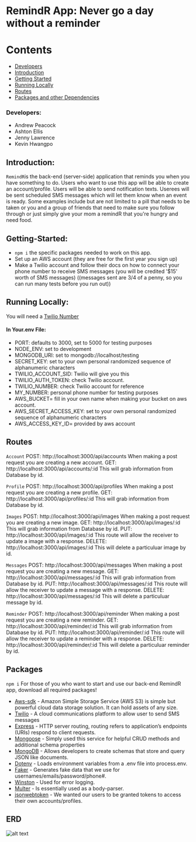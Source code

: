 
# RemindR App: Never go a day without a reminder 
# Contents
* [Developers](#developers)
* [Introduction](#introduction)
* [Getting Started](#getting-Started)
* [Running Locally ](#running-Locally)
* [Routes](#routes)
* [Packages and other Dependencies](#packages)

### Developers: 
- Andrew Peacock
- Ashton Ellis
- Jenny Lawrence
- Kevin Hwangpo

## Introduction:
```RemindR```is the back-end (server-side) application that reminds you when you have something to do. Users who want to use this app will be able to create an account/profile. Users will be able to send notification texts. Userees will be sent scheduled SMS messages which will let them know when an event is ready. Some examples include but are not limited to a pill that needs to be taken or you and a group of friends that need to make sure you follow through or just simply give your mom a remindR that you're hungry and need food. 

## Getting-Started:
- ```npm i``` the specific packages needed to work on this app.
- Set up an AWS account (they are free for the first year you sign up)
- Make a Twilio account and follow their docs on how to connect your phone number to receive SMS messages (you will be credited '$15' worth of SMS messages) ((messages sent are 3/4 of a penny, so you can run many tests before you run out))

## Running Locally:

 You will need a <a href="https://www.twilio.com/">Twilio Number</a>

#### In Your.env File:

 - PORT: defaults to 3000, set to 5000 for testing purposes
 - NODE_ENV: set to development
 - MONGODB_URI: set to mongodb://localhost/testing
 - SECRET_KEY: set to your own personal randomized sequence of alphanumeric characters
 - TWILIO_ACCOUNT_SID: Twilio will give you this
 - TWILIO_AUTH_TOKEN: check Twilio account.
 - TWILIO_NUMBER: check Twilio account for reference
 - MY_NUMBER: personal phone number for testing purposes
 - AWS_BUCKET= fill in your own name when making your bucket on aws account.
 - AWS_SECRET_ACCESS_KEY: set to your own personal randomized sequence of alphanumeric characters
 - AWS_ACCESS_KEY_ID= provided by aws account

## Routes
```Account```
POST: http://localhost:3000/api/accounts When making a post request you are creating a new account. 
GET: http://localhost:3000/api/accounts/:id This will grab information from Database by id. 

```Profile```
POST: http://localhost:3000/api/profiles When making a post request you are creating a new profile. 
GET: http://localhost:3000/api/profiles/:id This will grab information from Database by id. 

```Images```
POST: http://localhost:3000/api/images When making a post request you are creating a new image. 
GET: http://localhost:3000/api/images/:id This will grab information from Database by id. 
PUT: http://localhost:3000/api/images/:id This route will allow the receiver to update a image with a response.
DELETE: http://localhost:3000/api/images/:id This will delete a particuluar image by id. 

```Messages```
POST: http://localhost:3000/api/messages When making a post request you are creating a new message. 
GET: http://localhost:3000/api/messages/:id This will grab information from Database by id. 
PUT: http://localhost:3000/api/messages/:id This route will allow the receiver to update a message with a response.
DELETE: http://localhost:3000/api/messages/:id This will delete a particuluar message by id. 

```Reminder```
POST: http://localhost:3000/api/reminder When making a post request you are creating a new reminder. 
GET: http://localhost:3000/api/reminder/:id This will grab information from Database by id. 
PUT: http://localhost:3000/api/reminder/:id This route will allow the receiver to update a reminder with a response.
DELETE: http://localhost:3000/api/reminder/:id This will delete a particuluar reminder by id. 

## Packages
```npm i``` For those of you who want to start and use our back-end RemindR app, download all required packages!
- [Aws-sdk](https://www.npmjs.com/package/aws-sdk) - Amazon Simple Storage Service (AWS S3) is simple but powerful cloud data storage solution. It can hold assets of any size. 
- [Twilio](https://www.npmjs.com/package/twilio) - A cloud communications platform to allow user to send SMS messages 
- [Express](https://www.npmjs.com/package/express) - HTTP server routing, routing refers to application’s endpoints (URIs) respond to client requests.
- [Mongoose](http://mongoosejs.com/docs/guide.html) - Simply used this service for helpful CRUD methods and additional schema properties
- [MongoDB](https://www.npmjs.com/package/mongodb) -  Allows developers to create schemas that store and query JSON like documents.
- [Dotenv](https://www.npmjs.com/package/dotenv) - Loads environment variables from a .env file into process.env.
- [Faker](https://www.npmjs.com/package/faker) - Generates fake data that we use for usernames/emails/password/phone#.
- [Winston](https://github.com/winstonjs/winston) - Used for error logging.
- [Multer](https://github.com/expressjs/multer) - Is essentially used as a body-parser. 
- [jsonwebtoken](https://github.com/auth0/node-jsonwebtoken#readme) - We wanted our users to be granted tokens to access their own accounts/profiles.

## ERD
![alt text](https://github.com/kgamer007/RemindR/blob/master/ERDASSET/RemindR%20ERD.jpg)